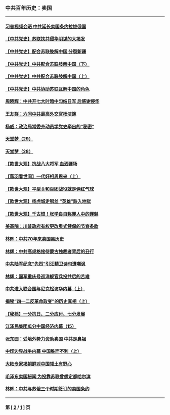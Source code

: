 ### 中共百年历史：卖国
---
#### [习普视频会晤 中共延长卖国条约拉拢俄国](../../pages/nf1176117/n13060971.md?01080430) 
#### [【中共党史】苏联扶共侵华阴谋的大揭发](../../pages/nf1176117/n13056050.md?01080430) 
#### [【中共党史】配合苏联肢解中国 分裂新疆](../../pages/nf1176117/n13040700.md?01080430) 
#### [【中共党史】中共配合苏联肢解中国（下）](../../pages/nf1176117/n13035660.md?01080430) 
#### [【中共党史】中共配合苏联肢解中国（上）](../../pages/nf1176117/n13030262.md?01080430) 
#### [【中共党史】中共协助苏联瓦解中国的角色](../../pages/nf1176117/n13018109.md?01080430) 
#### [周晓辉：中共开七大时暗中勾结日军 后感谢侵华](../../pages/nf1176117/n12921960.md?01080430) 
#### [王友群：六问中共最高外交官杨洁篪](../../pages/nf1176117/n12836495.md?01080430) 
#### [杨威：政治局常委齐动员学党史牵出的“秘密”](../../pages/nf1176117/n12764642.md?01080430) 
#### [天堂梦（29）](../../pages/nf1176117/n12408465.md?01080430) 
#### [天堂梦（28）](../../pages/nf1176117/n12408309.md?01080430) 
#### [【欺世大观】抗战八大将军 血洒疆场](../../pages/nf1176117/n12357044.md?01080430) 
#### [【薇羽看世间】一代奸相周恩来（上）](../../pages/nf1176117/n12401109.md?01080430) 
#### [【欺世大观】平型关和百团战役就是俩红气球](../../pages/nf1176117/n12359157.md?01080430) 
#### [【欺世大观】杨虎城走钢丝 “英雄”跌入地狱](../../pages/nf1176117/n12358840.md?01080430) 
#### [【欺世大观】千古恨！张学良自称罪人中的罪魁](../../pages/nf1176117/n12358629.md?01080430) 
#### [美高院：川普政府有权更改奥式健保的节育条款](../../pages/nf1176117/n12242171.md?01080430) 
#### [林辉：中共70年来卖国黑历史](../../pages/nf1176117/n11552181.md?01080430) 
#### [林辉：中共高规格接待蒙古独裁者背后的丑行](../../pages/nf1176117/n11225005.md?01080430) 
#### [中共陆军纪念“先烈”引汪精卫诗句遭嘲讽](../../pages/nf1176117/n11153345.md?01080430) 
#### [林辉：国军重庆号巡洋舰官兵投共后的苦难](../../pages/nf1176117/n10997801.md?01080430) 
#### [中共进入联合国与尼克松访华内幕（上）](../../pages/nf1176117/n10138788.md?01080430) 
#### [揭秘“四一二反革命政变”的历史真相（上）](../../pages/nf1176117/n9996650.md?01080430) 
#### [【秘档】一分抗日、二分应付、七分发展](../../pages/nf1176117/n9331484.md?01080430) 
#### [江泽民集团瓜分中国经济内幕（15）](../../pages/nf1176117/n9268584.md?01080430) 
#### [张东园：受境外势力资助卖国 中共是鼻祖](../../pages/nf1176117/n9272480.md?01080430) 
#### [中印边界战争内幕 中国胜而不利（上）](../../pages/nf1176117/n9252458.md?01080430) 
#### [大陆专家揭朝鲜对中国领土有野心](../../pages/nf1176117/n9074056.md?01080430) 
#### [毛泽东卖国秘闻 为投靠苏联曾想定都哈尔滨](../../pages/nf1176117/n9058631.md?01080430) 
#### [林辉：中共与苏俄三个时期签订的卖国条约](../../pages/nf1176117/n9036062.md?01080430) 

---
#### 第 [ [2](./2.md?01080430) / [1](./1.md?01080430) ] 页
